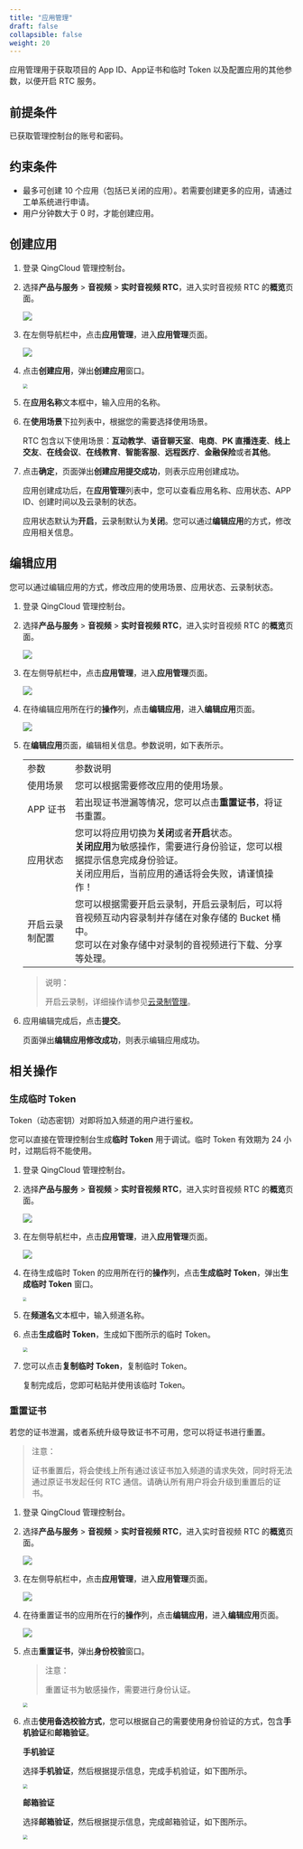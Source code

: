```yaml
---
title: "应用管理"
draft: false
collapsible: false
weight: 20
---
```


应用管理用于获取项目的 App ID、App证书和临时 Token 以及配置应用的其他参数，以便开启 RTC 服务。

## 前提条件

已获取管理控制台的账号和密码。

## 约束条件

- 最多可创建 10 个应用（包括已关闭的应用）。若需要创建更多的应用，请通过工单系统进行申请。
- 用户分钟数大于 0 时，才能创建应用。

## 创建应用

1. 登录 QingCloud 管理控制台。

2. 选择**产品与服务** > **音视频** > **实时音视频 RTC**，进入实时音视频 RTC 的**概览**页面。

   ![](../../_images/qs_app_list.png)

3. 在左侧导航栏中，点击**应用管理**，进入**应用管理**页面。

   ![](../../_images/um_app_list.png)

4. 点击**创建应用**，弹出**创建应用**窗口。

   <img src="../../_images/um_create_app.png" style="zoom:50%;" />

5. 在**应用名称**文本框中，输入应用的名称。

6. 在**使用场景**下拉列表中，根据您的需要选择使用场景。

   RTC 包含以下使用场景：**互动教学**、**语音聊天室**、**电商**、**PK 直播连麦**、**线上交友**、**在线会议**、**在线教育**、**智能客服**、**远程医疗**、**金融保险**或者**其他**。

7. 点击**确定**，页面弹出**创建应用提交成功**，则表示应用创建成功。

   应用创建成功后，在**应用管理**列表中，您可以查看应用名称、应用状态、APP ID、创建时间以及云录制的状态。

   应用状态默认为**开启**，云录制默认为**关闭**。您可以通过**编辑应用**的方式，修改应用相关信息。

## 编辑应用

您可以通过编辑应用的方式，修改应用的使用场景、应用状态、云录制状态。

1. 登录 QingCloud 管理控制台。

2. 选择**产品与服务** > **音视频** > **实时音视频 RTC**，进入实时音视频 RTC 的**概览**页面。

   ![](../../_images/qs_app_list.png)

3. 在左侧导航栏中，点击**应用管理**，进入**应用管理**页面。

   ![](../../_images/um_app_list.png)

4. 在待编辑应用所在行的**操作**列，点击**编辑应用**，进入**编辑应用**页面。

   ![](../../_images/um_edit_app.png)

5. 在**编辑应用**页面，编辑相关信息。参数说明，如下表所示。

   <table class="table table-bordered table-striped table-condensed">
     <tr>
       <td>
         参数
       </td>
       <td>
         参数说明
       </td>
     </tr>
       <tr>
       <td>
         使用场景
       </td>
       <td>
         您可以根据需要修改应用的使用场景。
       </td>
     </tr>
     <tr>
       <td>
         APP 证书
       </td>
       <td>
         若出现证书泄漏等情况，您可以点击<b>重置证书</b>，将证书重置。
       </td>
     </tr>
       <tr>
       <td>
         应用状态
       </td>
       <td>
         您可以将应用切换为<b>关闭</b>或者<b>开启</b>状态。<br /><b>关闭应用</b>为敏感操作，需要进行身份验证，您可以根据提示信息完成身份验证。</br>关闭应用后，当前应用的通话将会失败，请谨慎操作！
       </td>
     </tr>
         <tr>
       <td>
         开启云录制配置
       </td>
       <td>
         您可以根据需要开启云录制，开启云录制后，可以将音视频互动内容录制并存储在对象存储的 Bucket 桶中。<br />您可以在对象存储中对录制的音视频进行下载、分享等处理。
       </td>
     </tr>
   </table>
   
   > 说明：
   >
   > 开启云录制，详细操作请参见[云录制管理](../30_enable_cloudlive/)。
   
6. 应用编辑完成后，点击**提交**。

   页面弹出**编辑应用修改成功**，则表示编辑应用成功。

## 相关操作

### 生成临时 Token

Token（动态密钥）对即将加入频道的用户进行鉴权。 

您可以直接在管理控制台生成**临时 Token** 用于调试。临时 Token 有效期为 24 小时，过期后将不能使用。

1. 登录 QingCloud 管理控制台。

2. 选择**产品与服务** > **音视频** > **实时音视频 RTC**，进入实时音视频 RTC 的**概览**页面。

   ![](../../_images/qs_app_list.png)

3. 在左侧导航栏中，点击**应用管理**，进入**应用管理**页面。

   ![](../../_images/um_app_list.png)

4. 在待生成临时 Token 的应用所在行的**操作**列，点击**生成临时 Token**，弹出**生成临时 Token** 窗口。

   <img src="../../_images/um_generate_token.png" style="zoom:40%;" />

5. 在**频道名**文本框中，输入频道名称。

6. 点击**生成临时 Token**，生成如下图所示的临时 Token。

   <img src="../../_images/um_temporary_token.png" style="zoom:50%;" />

7. 您可以点击**复制临时 Token**，复制临时 Token。

   复制完成后，您即可粘贴并使用该临时 Token。

### 重置证书

若您的证书泄漏，或者系统升级导致证书不可用，您可以将证书进行重置。

> 注意：
>
> 证书重置后，将会使线上所有通过该证书加入频道的请求失效，同时将无法通过原证书发起任何 RTC 通信。请确认所有用户将会升级到重置后的证书。

1. 登录 QingCloud 管理控制台。

2. 选择**产品与服务** > **音视频** > **实时音视频 RTC**，进入实时音视频 RTC 的**概览**页面。

   ![](../../_images/qs_app_list.png)

3. 在左侧导航栏中，点击**应用管理**，进入**应用管理**页面。

   ![](../../_images/um_app_list.png)

4. 在待重置证书的应用所在行的**操作**列，点击**编辑应用**，进入**编辑应用**页面。

   ![](../../_images/um_edit_app.png)

5. 点击**重置证书**，弹出**身份校验**窗口。

   > 注意：
   >
   > 重置证书为敏感操作，需要进行身份认证。

   <img src="../../_images/um_reset_certificate.png" style="zoom:50%;" />

6. 点击**使用备选校验方式**，您可以根据自己的需要使用身份验证的方式，包含**手机验证**和**邮箱验证**。

   **手机验证**

   选择**手机验证**，然后根据提示信息，完成手机验证，如下图所示。

   <img src="../../_images/um_num_verify.png" style="zoom:50%;" />

   **邮箱验证**

   选择**邮箱验证**，然后根据提示信息，完成邮箱验证，如下图所示。

   <img src="../../_images/um_email_verify.png" style="zoom:50%;" />

   
